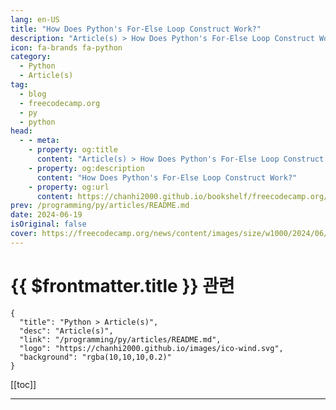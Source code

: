 ```yaml
---
lang: en-US
title: "How Does Python's For-Else Loop Construct Work?"
description: "Article(s) > How Does Python's For-Else Loop Construct Work?"
icon: fa-brands fa-python
category: 
  - Python
  - Article(s)
tag: 
  - blog
  - freecodecamp.org
  - py
  - python
head:
  - - meta:
    - property: og:title
      content: "Article(s) > How Does Python's For-Else Loop Construct Work?"
    - property: og:description
      content: "How Does Python's For-Else Loop Construct Work?"
    - property: og:url
      content: https://chanhi2000.github.io/bookshelf/freecodecamp.org/for-else-loop-in-python.html
prev: /programming/py/articles/README.md
date: 2024-06-19
isOriginal: false
cover: https://freecodecamp.org/news/content/images/size/w1000/2024/06/fimg-1-.png
---
```


# {{ $frontmatter.title }} 관련

```component VPCard
{
  "title": "Python > Article(s)",
  "desc": "Article(s)",
  "link": "/programming/py/articles/README.md",
  "logo": "https://chanhi2000.github.io/images/ico-wind.svg",
  "background": "rgba(10,10,10,0.2)"
}
```

[[toc]]

---

<SiteInfo
  name="How Does Python's For-Else Loop Construct Work?"
  desc="Python supports the for-else loop construct that is lesser known but super helpful. If you’ve programmed in Python, you may have used the for loop to iterate over items in iterables such as lists. But for some use cases, using the for loop in conjunction with the else clause can..."
  url="https://freecodecamp.org/news/for-else-loop-in-python/"
  logo="https://cdn.freecodecamp.org/universal/favicons/favicon.ico"
  preview="https://freecodecamp.org/news/content/images/size/w1000/2024/06/fimg-1-.png"/>

<!-- TODO: 작성 -->

